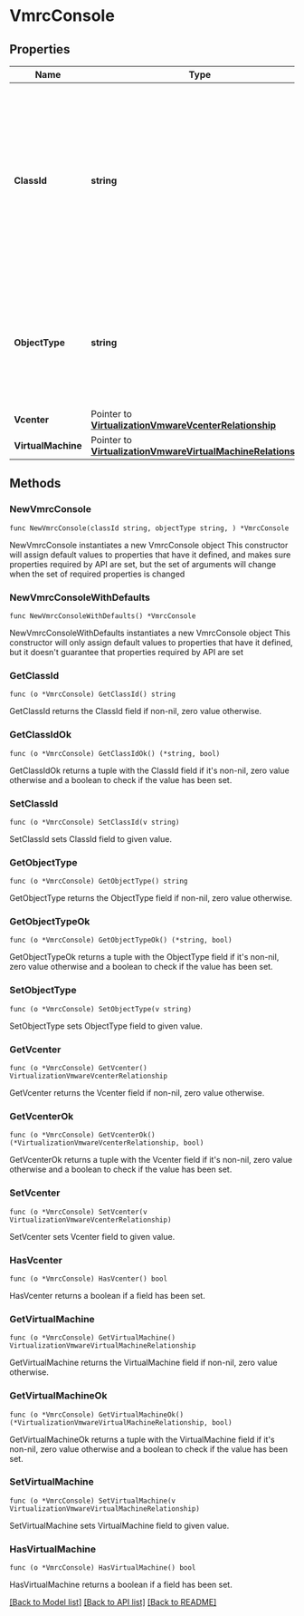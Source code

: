 # VmrcConsole

## Properties

Name | Type | Description | Notes
------------ | ------------- | ------------- | -------------
**ClassId** | **string** | The fully-qualified name of the instantiated, concrete type. This property is used as a discriminator to identify the type of the payload when marshaling and unmarshaling data. | [default to "vmrc.Console"]
**ObjectType** | **string** | The fully-qualified name of the instantiated, concrete type. The value should be the same as the &#39;ClassId&#39; property. | [default to "vmrc.Console"]
**Vcenter** | Pointer to [**VirtualizationVmwareVcenterRelationship**](virtualization.VmwareVcenter.Relationship.md) |  | [optional] 
**VirtualMachine** | Pointer to [**VirtualizationVmwareVirtualMachineRelationship**](virtualization.VmwareVirtualMachine.Relationship.md) |  | [optional] 

## Methods

### NewVmrcConsole

`func NewVmrcConsole(classId string, objectType string, ) *VmrcConsole`

NewVmrcConsole instantiates a new VmrcConsole object
This constructor will assign default values to properties that have it defined,
and makes sure properties required by API are set, but the set of arguments
will change when the set of required properties is changed

### NewVmrcConsoleWithDefaults

`func NewVmrcConsoleWithDefaults() *VmrcConsole`

NewVmrcConsoleWithDefaults instantiates a new VmrcConsole object
This constructor will only assign default values to properties that have it defined,
but it doesn't guarantee that properties required by API are set

### GetClassId

`func (o *VmrcConsole) GetClassId() string`

GetClassId returns the ClassId field if non-nil, zero value otherwise.

### GetClassIdOk

`func (o *VmrcConsole) GetClassIdOk() (*string, bool)`

GetClassIdOk returns a tuple with the ClassId field if it's non-nil, zero value otherwise
and a boolean to check if the value has been set.

### SetClassId

`func (o *VmrcConsole) SetClassId(v string)`

SetClassId sets ClassId field to given value.


### GetObjectType

`func (o *VmrcConsole) GetObjectType() string`

GetObjectType returns the ObjectType field if non-nil, zero value otherwise.

### GetObjectTypeOk

`func (o *VmrcConsole) GetObjectTypeOk() (*string, bool)`

GetObjectTypeOk returns a tuple with the ObjectType field if it's non-nil, zero value otherwise
and a boolean to check if the value has been set.

### SetObjectType

`func (o *VmrcConsole) SetObjectType(v string)`

SetObjectType sets ObjectType field to given value.


### GetVcenter

`func (o *VmrcConsole) GetVcenter() VirtualizationVmwareVcenterRelationship`

GetVcenter returns the Vcenter field if non-nil, zero value otherwise.

### GetVcenterOk

`func (o *VmrcConsole) GetVcenterOk() (*VirtualizationVmwareVcenterRelationship, bool)`

GetVcenterOk returns a tuple with the Vcenter field if it's non-nil, zero value otherwise
and a boolean to check if the value has been set.

### SetVcenter

`func (o *VmrcConsole) SetVcenter(v VirtualizationVmwareVcenterRelationship)`

SetVcenter sets Vcenter field to given value.

### HasVcenter

`func (o *VmrcConsole) HasVcenter() bool`

HasVcenter returns a boolean if a field has been set.

### GetVirtualMachine

`func (o *VmrcConsole) GetVirtualMachine() VirtualizationVmwareVirtualMachineRelationship`

GetVirtualMachine returns the VirtualMachine field if non-nil, zero value otherwise.

### GetVirtualMachineOk

`func (o *VmrcConsole) GetVirtualMachineOk() (*VirtualizationVmwareVirtualMachineRelationship, bool)`

GetVirtualMachineOk returns a tuple with the VirtualMachine field if it's non-nil, zero value otherwise
and a boolean to check if the value has been set.

### SetVirtualMachine

`func (o *VmrcConsole) SetVirtualMachine(v VirtualizationVmwareVirtualMachineRelationship)`

SetVirtualMachine sets VirtualMachine field to given value.

### HasVirtualMachine

`func (o *VmrcConsole) HasVirtualMachine() bool`

HasVirtualMachine returns a boolean if a field has been set.


[[Back to Model list]](../README.md#documentation-for-models) [[Back to API list]](../README.md#documentation-for-api-endpoints) [[Back to README]](../README.md)


